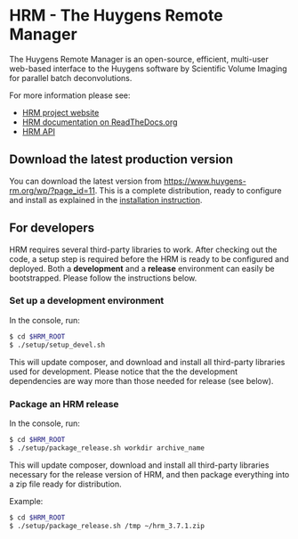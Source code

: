 # HRM - The Huygens Remote Manager


The Huygens Remote Manager is an open-source, efficient, multi-user web-based interface to the Huygens software by Scientific Volume Imaging for parallel batch deconvolutions.

For more information please see:
 * [HRM project website](http://huygens-rm.org/)
 * [HRM documentation on ReadTheDocs.org](http://huygens-remote-manager.readthedocs.org/en/latest/)
 * [HRM API](http://api.huygens-rm.org/html/index.html)

## Download the latest production version

You can download the latest version from https://www.huygens-rm.org/wp/?page_id=11. This is a complete distribution, ready to configure and install as explained in the [installation instruction](https://huygens-remote-manager.readthedocs.io/en/latest/admin/index.html).

## For developers 

HRM requires several third-party libraries to work. After checking out the code, a setup step is required before the HRM is ready to be configured and deployed. Both a **development** and a **release** environment can easily be bootstrapped. Please follow the instructions below.

### Set up a development environment

In the console, run:

```bash
$ cd $HRM_ROOT
$ ./setup/setup_devel.sh 
```

This will update composer, and download and install all third-party libraries used for development. Please notice that the the development dependencies are way more than those needed for release (see below).

### Package an HRM release

In the console, run:

```bash
$ cd $HRM_ROOT
$ ./setup/package_release.sh workdir archive_name 
```

This will update composer, download and install all third-party libraries necessary for the release version of HRM, and then package everything into a zip file ready for distribution.

Example:

```bash
$ cd $HRM_ROOT
$ ./setup/package_release.sh /tmp ~/hrm_3.7.1.zip
```
